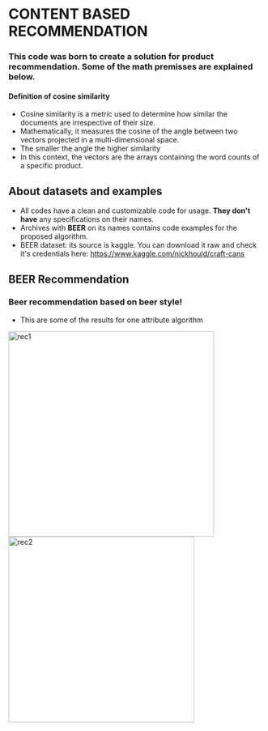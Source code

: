 # CONTENT BASED RECOMMENDATION

### This code was born to create a solution for product recommendation. Some of the math premisses are explained below.

#### Definition of cosine similarity
* Cosine similarity is a metric used to determine how similar the documents are irrespective of their size. 
* Mathematically, it measures the cosine of the angle between two vectors projected in a multi-dimensional space.
* The smaller the angle the higher similarity
* In this context, the vectors are the arrays containing the word counts of a specific product.




## About datasets and examples
* All codes have a clean and customizable code for usage. __They don't have__ any specifications on their names.
* Archives with __BEER__ on its names contains code examples for the proposed algorithm.
* BEER dataset: its source is kaggle. You can download it raw and check it's credentials here: https://www.kaggle.com/nickhould/craft-cans



## BEER Recommendation
### Beer recommendation based on beer style!

* This are some of the results for one attribute algorithm
<img width="406" alt="rec1" src="https://user-images.githubusercontent.com/97251510/150341468-e76d8a13-eabe-49c6-9349-1b3430909a6a.png"> 
<img width="367" alt="rec2" src="https://user-images.githubusercontent.com/97251510/150341484-52a166d8-ffb0-4ae9-ae21-2c54dd0a66b1.png">

